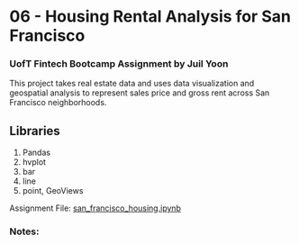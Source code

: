 # 06 -  Housing Rental Analysis for San Francisco
### UofT Fintech Bootcamp Assignment by **Juil Yoon**

This project takes real estate data and uses data visualization and geospatial analysis to represent sales price and gross rent across San Francisco neighborhoods.

## Libraries
1. Pandas
2. hvplot
  1. bar
  2. line
  3. point, GeoViews

Assignment File:
[san_francisco_housing.ipynb](san_francisco_housing.ipynb)

### Notes:

